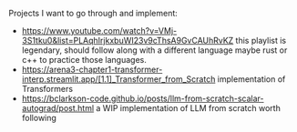 Projects I want to go through and implement:
- https://www.youtube.com/watch?v=VMj-3S1tku0&list=PLAqhIrjkxbuWI23v9cThsA9GvCAUhRvKZ
  this playlist is legendary, should follow along with a different language
    maybe rust or c++ to practice those languages.
- https://arena3-chapter1-transformer-interp.streamlit.app/[1.1]_Transformer_from_Scratch
  implementation of Transformers
- https://bclarkson-code.github.io/posts/llm-from-scratch-scalar-autograd/post.html a WIP implementation of LLM from scratch worth following
